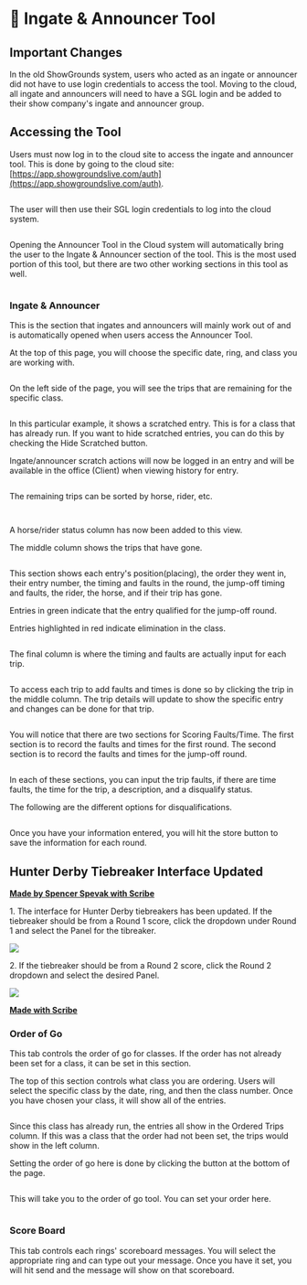 # 📢 Ingate & Announcer Tool



## Important Changes

In the old ShowGrounds system, users who acted as an ingate or announcer did not have to use login credentials to access the tool. Moving to the cloud, all ingate and announcers will need to have a SGL login and be added to their show company's ingate and announcer group.&#x20;



## Accessing the Tool

Users must now log in to the cloud site to access the ingate and announcer tool. This is done by going to the cloud site: [https://app.showgroundslive.com/auth](https://app.showgroundslive.com/auth).

<figure><img src="../../../.gitbook/assets/image (43).png" alt=""><figcaption></figcaption></figure>

The user will then use their SGL login credentials to log into the cloud system.&#x20;

<figure><img src="../../../.gitbook/assets/image (142).png" alt=""><figcaption></figcaption></figure>

Opening the Announcer Tool in the Cloud system will automatically bring the user to the Ingate & Announcer section of the tool. This is the most used portion of this tool, but there are two other working sections in this tool as well.&#x20;

<figure><img src="../../../.gitbook/assets/image (53).png" alt=""><figcaption></figcaption></figure>



### Ingate & Announcer

This is the section that ingates and announcers will mainly work out of and is automatically opened when users access the Announcer Tool.&#x20;



At the top of this page, you will choose the specific date, ring, and class you are working with.&#x20;

&#x20;

<figure><img src="../../../.gitbook/assets/image (56).png" alt=""><figcaption></figcaption></figure>

On the left side of the page, you will see the trips that are remaining for the specific class.&#x20;

<figure><img src="../../../.gitbook/assets/image (57).png" alt=""><figcaption></figcaption></figure>

In this particular example, it shows a scratched entry. This is for a class that has already run. If you want to hide scratched entries, you can do this by checking the Hide Scratched button.&#x20;

Ingate/announcer scratch actions will now be logged in an entry and will be available in the office (Client)  when viewing history for entry.

<figure><img src="../../../.gitbook/assets/image (58).png" alt=""><figcaption></figcaption></figure>

The remaining trips can be sorted by horse, rider, etc.&#x20;

<figure><img src="../../../.gitbook/assets/image (31).png" alt=""><figcaption></figcaption></figure>



<figure><img src="../../../.gitbook/assets/image (29).png" alt=""><figcaption></figcaption></figure>

A horse/rider status column has now been added to this view.

The middle column shows the trips that have gone.&#x20;

<figure><img src="../../../.gitbook/assets/image (61).png" alt=""><figcaption></figcaption></figure>

This section shows each entry's position(placing), the order they went in, their entry number, the timing and faults in the round, the jump-off timing and faults, the rider, the horse, and if their trip has gone.&#x20;

Entries in green indicate that the entry qualified for the jump-off round.&#x20;

Entries highlighted in red indicate elimination in the class.&#x20;

<figure><img src="../../../.gitbook/assets/image (62).png" alt=""><figcaption></figcaption></figure>

The final column is where the timing and faults are actually input for each trip.&#x20;

<figure><img src="../../../.gitbook/assets/image (52).png" alt=""><figcaption></figcaption></figure>

To access each trip to add faults and times is done so by clicking the trip in the middle column. The trip details will update to show the specific entry and changes can be done for that trip.

<figure><img src="../../../.gitbook/assets/image (143).png" alt=""><figcaption></figcaption></figure>

You will notice that there are two sections for Scoring Faults/Time. The first section is to record the faults and times for the first round. The second section is to record the faults and times for the jump-off round.

<figure><img src="../../../.gitbook/assets/image (144).png" alt=""><figcaption></figcaption></figure>

In each of these sections, you can input the trip faults, if there are time faults, the time for the trip, a description, and a disqualify status.&#x20;

The following are the different options for disqualifications.&#x20;

<figure><img src="../../../.gitbook/assets/image (145).png" alt=""><figcaption></figcaption></figure>

Once you have your information entered, you will hit the store button to save the information for each round.&#x20;

## Hunter Derby Tiebreaker Interface Updated

[**Made by Spencer Spevak with Scribe**](https://scribehow.com/shared/Cloud\_-\_Ingate\_-\_Hunter\_Derby\_Tiebreaker\_Interface\_Updated\_\_YOn833aXQh-ijGn\_OEQrMw)

1\. The interface for Hunter Derby tiebreakers has been updated. If the tiebreaker should be from a Round 1 score, click the dropdown under Round 1 and select the Panel for the tibreaker.

![](https://ajeuwbhvhr.cloudimg.io/colony-recorder.s3.amazonaws.com/files/2024-03-08/ca6566c6-8073-4798-a9f1-8978fbdf6141/ascreenshot.jpeg?tl\_px=1380,258\&br\_px=2240,739\&force\_format=png\&width=860\&wat\_scale=76\&wat=1\&wat\_opacity=1\&wat\_gravity=northwest\&wat\_url=https://colony-recorder.s3.amazonaws.com/images/watermarks/0EA5E9\_standard.png\&wat\_pad=505,212)

2\. If the tiebreaker should be from a Round 2 score, click the Round 2 dropdown and select the desired Panel.

![](https://ajeuwbhvhr.cloudimg.io/colony-recorder.s3.amazonaws.com/files/2024-03-08/ed08a745-bb39-4b17-8f0f-9cc734d56fa3/ascreenshot.jpeg?tl\_px=1380,256\&br\_px=2240,737\&force\_format=png\&width=860\&wat\_scale=76\&wat=1\&wat\_opacity=1\&wat\_gravity=northwest\&wat\_url=https://colony-recorder.s3.amazonaws.com/images/watermarks/0EA5E9\_standard.png\&wat\_pad=688,212)

[**Made with Scribe**](https://scribehow.com/shared/Cloud\_-\_Ingate\_-\_Hunter\_Derby\_Tiebreaker\_Interface\_Updated\_\_YOn833aXQh-ijGn\_OEQrMw)



### Order of Go

This tab controls the order of go for classes. If the order has not already been set for a class, it can be set in this section.&#x20;

The top of this section controls what class you are ordering. Users will select the specific class by the date, ring, and then the class number. Once you have chosen your class, it will show all of the entries.&#x20;

<figure><img src="../../../.gitbook/assets/image (146).png" alt=""><figcaption></figcaption></figure>

Since this class has already run, the entries all show in the Ordered Trips column. If this was a class that the order had not been set, the trips would show in the left column.

Setting the order of go here is done by clicking the button at the bottom of the page.&#x20;

<figure><img src="../../../.gitbook/assets/image (147).png" alt=""><figcaption></figcaption></figure>

This will take you to the order of go tool. You can set your order here.

<figure><img src="../../../.gitbook/assets/image (148).png" alt=""><figcaption></figcaption></figure>



### Score Board

This tab controls each rings' scoreboard messages. You will select the appropriate ring and can type out your message. Once you have it set, you will hit send and the message will show on that scoreboard.

<figure><img src="../../../.gitbook/assets/image (149).png" alt=""><figcaption></figcaption></figure>
